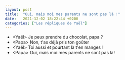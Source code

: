 ```yaml
---
layout: post
title:  "Oui, mais moi mes parents ne sont pas là !"
date:   2021-12-02 18:22:44 +0200
categories: ["Les répliques de Yaël"]
---
```


-   \<Yaël\>  Je peux prendre du chocolat, papa ?
-   \<Papa\>  Non, t'as déjà pris ton goûter 
-   \<Yaël\>  Toi aussi et pourtant là t'en manges !
-   \<Papa\>  Oui, mais moi mes parents ne sont pas là ! 

